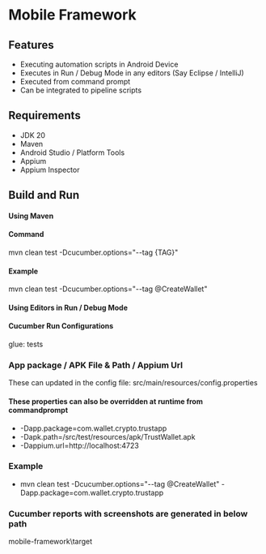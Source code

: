 # Mobile Framework

## Features

- Executing automation scripts in Android Device
- Executes in Run / Debug Mode in any editors (Say Eclipse / IntelliJ)
- Executed from command prompt
- Can be integrated to pipeline scripts

## Requirements

- JDK 20
- Maven
- Android Studio / Platform Tools
- Appium
- Appium Inspector

## Build and Run
#### Using Maven
#### Command
mvn clean test -Dcucumber.options="--tag {TAG}"
#### Example
mvn clean test -Dcucumber.options="--tag @CreateWallet"

#### Using Editors in Run / Debug Mode
#### Cucumber Run Configurations
glue: tests

### App package / APK File & Path / Appium Url
These can updated in the config file:
src/main/resources/config.properties

#### These properties can also be overridden at runtime from commandprompt
- -Dapp.package=com.wallet.crypto.trustapp
- -Dapk.path=/src/test/resources/apk/TrustWallet.apk
- -Dappium.url=http://localhost:4723

### Example
- mvn clean test -Dcucumber.options="--tag @CreateWallet" -Dapp.package=com.wallet.crypto.trustapp

### Cucumber reports with screenshots are generated in below path
mobile-framework\target